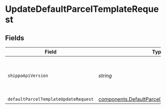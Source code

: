 # UpdateDefaultParcelTemplateRequest


## Fields

| Field                                                                                                          | Type                                                                                                           | Required                                                                                                       | Description                                                                                                    | Example                                                                                                        |
| -------------------------------------------------------------------------------------------------------------- | -------------------------------------------------------------------------------------------------------------- | -------------------------------------------------------------------------------------------------------------- | -------------------------------------------------------------------------------------------------------------- | -------------------------------------------------------------------------------------------------------------- |
| `shippoApiVersion`                                                                                             | *string*                                                                                                       | :heavy_minus_sign:                                                                                             | String used to pick a non-default API version to use                                                           | 2018-02-08                                                                                                     |
| `defaultParcelTemplateUpdateRequest`                                                                           | [components.DefaultParcelTemplateUpdateRequest](../../models/components/defaultparceltemplateupdaterequest.md) | :heavy_minus_sign:                                                                                             | N/A                                                                                                            |                                                                                                                |